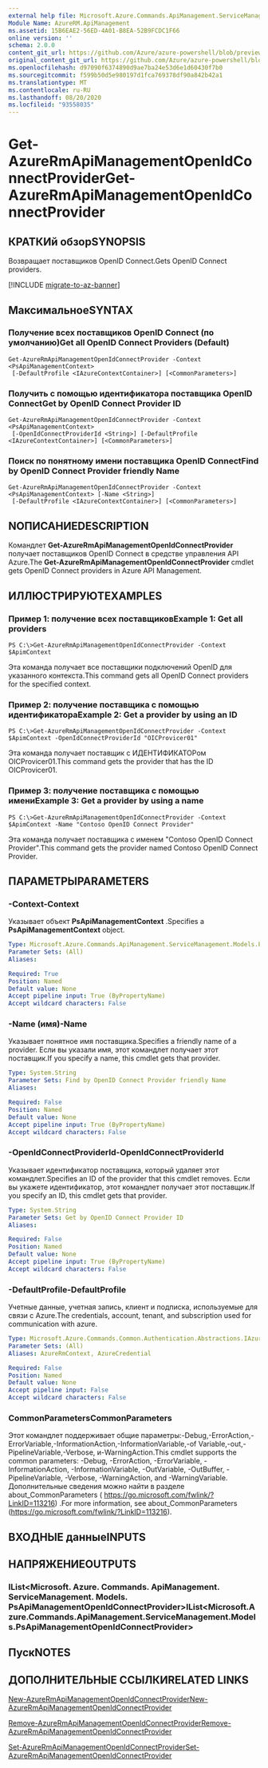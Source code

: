 ```yaml
---
external help file: Microsoft.Azure.Commands.ApiManagement.ServiceManagement.dll-Help.xml
Module Name: AzureRM.ApiManagement
ms.assetid: 15B6EAE2-56ED-4A01-B8EA-52B9FCDC1F66
online version: ''
schema: 2.0.0
content_git_url: https://github.com/Azure/azure-powershell/blob/preview/src/ResourceManager/ApiManagement/Commands.ApiManagement/help/Get-AzureRmApiManagementOpenIdConnectProvider.md
original_content_git_url: https://github.com/Azure/azure-powershell/blob/preview/src/ResourceManager/ApiManagement/Commands.ApiManagement/help/Get-AzureRmApiManagementOpenIdConnectProvider.md
ms.openlocfilehash: d97090f6374890d9ae7ba24e53d6e1d60430f7b0
ms.sourcegitcommit: f599b50d5e980197d1fca769378df90a842b42a1
ms.translationtype: MT
ms.contentlocale: ru-RU
ms.lasthandoff: 08/20/2020
ms.locfileid: "93558035"
---
```

# <span data-ttu-id="877aa-101">Get-AzureRmApiManagementOpenIdConnectProvider</span><span class="sxs-lookup"><span data-stu-id="877aa-101">Get-AzureRmApiManagementOpenIdConnectProvider</span></span>

## <span data-ttu-id="877aa-102">КРАТКИй обзор</span><span class="sxs-lookup"><span data-stu-id="877aa-102">SYNOPSIS</span></span>
<span data-ttu-id="877aa-103">Возвращает поставщиков OpenID Connect.</span><span class="sxs-lookup"><span data-stu-id="877aa-103">Gets OpenID Connect providers.</span></span>

[!INCLUDE [migrate-to-az-banner](../../includes/migrate-to-az-banner.md)]

## <span data-ttu-id="877aa-104">Максимальное</span><span class="sxs-lookup"><span data-stu-id="877aa-104">SYNTAX</span></span>

### <span data-ttu-id="877aa-105">Получение всех поставщиков OpenID Connect (по умолчанию)</span><span class="sxs-lookup"><span data-stu-id="877aa-105">Get all OpenID Connect Providers (Default)</span></span>
```
Get-AzureRmApiManagementOpenIdConnectProvider -Context <PsApiManagementContext>
 [-DefaultProfile <IAzureContextContainer>] [<CommonParameters>]
```

### <span data-ttu-id="877aa-106">Получить с помощью идентификатора поставщика OpenID Connect</span><span class="sxs-lookup"><span data-stu-id="877aa-106">Get by OpenID Connect Provider ID</span></span>
```
Get-AzureRmApiManagementOpenIdConnectProvider -Context <PsApiManagementContext>
 [-OpenIdConnectProviderId <String>] [-DefaultProfile <IAzureContextContainer>] [<CommonParameters>]
```

### <span data-ttu-id="877aa-107">Поиск по понятному имени поставщика OpenID Connect</span><span class="sxs-lookup"><span data-stu-id="877aa-107">Find by OpenID Connect Provider friendly Name</span></span>
```
Get-AzureRmApiManagementOpenIdConnectProvider -Context <PsApiManagementContext> [-Name <String>]
 [-DefaultProfile <IAzureContextContainer>] [<CommonParameters>]
```

## <span data-ttu-id="877aa-108">NОПИСАНИЕ</span><span class="sxs-lookup"><span data-stu-id="877aa-108">DESCRIPTION</span></span>
<span data-ttu-id="877aa-109">Командлет **Get-AzureRmApiManagementOpenIdConnectProvider** получает поставщиков OpenID Connect в средстве управления API Azure.</span><span class="sxs-lookup"><span data-stu-id="877aa-109">The **Get-AzureRmApiManagementOpenIdConnectProvider** cmdlet gets OpenID Connect providers in Azure API Management.</span></span>

## <span data-ttu-id="877aa-110">ИЛЛЮСТРИРУЮТ</span><span class="sxs-lookup"><span data-stu-id="877aa-110">EXAMPLES</span></span>

### <span data-ttu-id="877aa-111">Пример 1: получение всех поставщиков</span><span class="sxs-lookup"><span data-stu-id="877aa-111">Example 1: Get all providers</span></span>
```
PS C:\>Get-AzureRmApiManagementOpenIdConnectProvider -Context $ApimContext
```

<span data-ttu-id="877aa-112">Эта команда получает все поставщики подключений OpenID для указанного контекста.</span><span class="sxs-lookup"><span data-stu-id="877aa-112">This command gets all OpenID Connect providers for the specified context.</span></span>

### <span data-ttu-id="877aa-113">Пример 2: получение поставщика с помощью идентификатора</span><span class="sxs-lookup"><span data-stu-id="877aa-113">Example 2: Get a provider by using an ID</span></span>
```
PS C:\>Get-AzureRmApiManagementOpenIdConnectProvider -Context $ApimContext -OpenIdConnectProviderId "OICProvicer01"
```

<span data-ttu-id="877aa-114">Эта команда получает поставщик с ИДЕНТИФИКАТОРом OICProvicer01.</span><span class="sxs-lookup"><span data-stu-id="877aa-114">This command gets the provider that has the ID OICProvicer01.</span></span>

### <span data-ttu-id="877aa-115">Пример 3: получение поставщика с помощью имени</span><span class="sxs-lookup"><span data-stu-id="877aa-115">Example 3: Get a provider by using a name</span></span>
```
PS C:\>Get-AzureRmApiManagementOpenIdConnectProvider -Context $ApimContext -Name "Contoso OpenID Connect Provider"
```

<span data-ttu-id="877aa-116">Эта команда получает поставщика с именем "Contoso OpenID Connect Provider".</span><span class="sxs-lookup"><span data-stu-id="877aa-116">This command gets the provider named Contoso OpenID Connect Provider.</span></span>

## <span data-ttu-id="877aa-117">ПАРАМЕТРЫ</span><span class="sxs-lookup"><span data-stu-id="877aa-117">PARAMETERS</span></span>

### <span data-ttu-id="877aa-118">-Context</span><span class="sxs-lookup"><span data-stu-id="877aa-118">-Context</span></span>
<span data-ttu-id="877aa-119">Указывает объект **PsApiManagementContext** .</span><span class="sxs-lookup"><span data-stu-id="877aa-119">Specifies a **PsApiManagementContext** object.</span></span>

```yaml
Type: Microsoft.Azure.Commands.ApiManagement.ServiceManagement.Models.PsApiManagementContext
Parameter Sets: (All)
Aliases: 

Required: True
Position: Named
Default value: None
Accept pipeline input: True (ByPropertyName)
Accept wildcard characters: False
```

### <span data-ttu-id="877aa-120">-Name (имя)</span><span class="sxs-lookup"><span data-stu-id="877aa-120">-Name</span></span>
<span data-ttu-id="877aa-121">Указывает понятное имя поставщика.</span><span class="sxs-lookup"><span data-stu-id="877aa-121">Specifies a friendly name of a provider.</span></span>
<span data-ttu-id="877aa-122">Если вы указали имя, этот командлет получает этот поставщик.</span><span class="sxs-lookup"><span data-stu-id="877aa-122">If you specify a name, this cmdlet gets that provider.</span></span>

```yaml
Type: System.String
Parameter Sets: Find by OpenID Connect Provider friendly Name
Aliases: 

Required: False
Position: Named
Default value: None
Accept pipeline input: True (ByPropertyName)
Accept wildcard characters: False
```

### <span data-ttu-id="877aa-123">-OpenIdConnectProviderId</span><span class="sxs-lookup"><span data-stu-id="877aa-123">-OpenIdConnectProviderId</span></span>
<span data-ttu-id="877aa-124">Указывает идентификатор поставщика, который удаляет этот командлет.</span><span class="sxs-lookup"><span data-stu-id="877aa-124">Specifies an ID of the provider that this cmdlet removes.</span></span>
<span data-ttu-id="877aa-125">Если вы укажете идентификатор, этот командлет получает этот поставщик.</span><span class="sxs-lookup"><span data-stu-id="877aa-125">If you specify an ID, this cmdlet gets that provider.</span></span>

```yaml
Type: System.String
Parameter Sets: Get by OpenID Connect Provider ID
Aliases: 

Required: False
Position: Named
Default value: None
Accept pipeline input: True (ByPropertyName)
Accept wildcard characters: False
```

### <span data-ttu-id="877aa-126">-DefaultProfile</span><span class="sxs-lookup"><span data-stu-id="877aa-126">-DefaultProfile</span></span>
<span data-ttu-id="877aa-127">Учетные данные, учетная запись, клиент и подписка, используемые для связи с Azure.</span><span class="sxs-lookup"><span data-stu-id="877aa-127">The credentials, account, tenant, and subscription used for communication with azure.</span></span>

```yaml
Type: Microsoft.Azure.Commands.Common.Authentication.Abstractions.IAzureContextContainer
Parameter Sets: (All)
Aliases: AzureRmContext, AzureCredential

Required: False
Position: Named
Default value: None
Accept pipeline input: False
Accept wildcard characters: False
```

### <span data-ttu-id="877aa-128">CommonParameters</span><span class="sxs-lookup"><span data-stu-id="877aa-128">CommonParameters</span></span>
<span data-ttu-id="877aa-129">Этот командлет поддерживает общие параметры:-Debug,-ErrorAction,-ErrorVariable,-InformationAction,-InformationVariable,-of Variable,-out,-PipelineVariable,-Verbose, и-WarningAction.</span><span class="sxs-lookup"><span data-stu-id="877aa-129">This cmdlet supports the common parameters: -Debug, -ErrorAction, -ErrorVariable, -InformationAction, -InformationVariable, -OutVariable, -OutBuffer, -PipelineVariable, -Verbose, -WarningAction, and -WarningVariable.</span></span> <span data-ttu-id="877aa-130">Дополнительные сведения можно найти в разделе about_CommonParameters ( https://go.microsoft.com/fwlink/?LinkID=113216) .</span><span class="sxs-lookup"><span data-stu-id="877aa-130">For more information, see about_CommonParameters (https://go.microsoft.com/fwlink/?LinkID=113216).</span></span>

## <span data-ttu-id="877aa-131">ВХОДНЫЕ данные</span><span class="sxs-lookup"><span data-stu-id="877aa-131">INPUTS</span></span>

## <span data-ttu-id="877aa-132">НАПРЯЖЕНИЕ</span><span class="sxs-lookup"><span data-stu-id="877aa-132">OUTPUTS</span></span>

### <span data-ttu-id="877aa-133">IList<Microsoft. Azure. Commands. ApiManagement. ServiceManagement. Models. PsApiManagementOpenIdConnectProvider></span><span class="sxs-lookup"><span data-stu-id="877aa-133">IList<Microsoft.Azure.Commands.ApiManagement.ServiceManagement.Models.PsApiManagementOpenIdConnectProvider></span></span>

## <span data-ttu-id="877aa-134">Пуск</span><span class="sxs-lookup"><span data-stu-id="877aa-134">NOTES</span></span>

## <span data-ttu-id="877aa-135">ДОПОЛНИТЕЛЬНЫЕ ССЫЛКИ</span><span class="sxs-lookup"><span data-stu-id="877aa-135">RELATED LINKS</span></span>

[<span data-ttu-id="877aa-136">New-AzureRmApiManagementOpenIdConnectProvider</span><span class="sxs-lookup"><span data-stu-id="877aa-136">New-AzureRmApiManagementOpenIdConnectProvider</span></span>](./New-AzureRmApiManagementOpenIdConnectProvider.md)

[<span data-ttu-id="877aa-137">Remove-AzureRmApiManagementOpenIdConnectProvider</span><span class="sxs-lookup"><span data-stu-id="877aa-137">Remove-AzureRmApiManagementOpenIdConnectProvider</span></span>](./Remove-AzureRmApiManagementOpenIdConnectProvider.md)

[<span data-ttu-id="877aa-138">Set-AzureRmApiManagementOpenIdConnectProvider</span><span class="sxs-lookup"><span data-stu-id="877aa-138">Set-AzureRmApiManagementOpenIdConnectProvider</span></span>](./Set-AzureRmApiManagementOpenIdConnectProvider.md)


